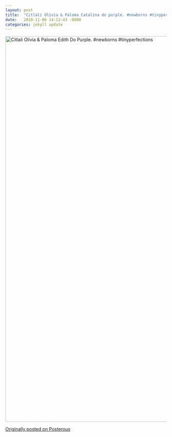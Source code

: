```yaml
---
layout: post
title:  "Citlali Olivia & Paloma Catalina do purple. #newborns #tinyperfections."
date:   2010-11-06 14:12:43 -0800
categories: jekyll update
---
```


<a data-flickr-embed="true"  href="https://www.flickr.com/photos/davidcmolina/5152220779/in/photostream/" title="Citlali Olivia &amp; Paloma Edith Do Purple. #newborns #tinyperfections"><img src="https://c4.staticflickr.com/2/1144/5152220779_b910a8274f_o.jpg" width="1600" height="1200" alt="Citlali Olivia &amp; Paloma Edith Do Purple. #newborns #tinyperfections"></a><script async src="//embedr.flickr.com/assets/client-code.js" charset="utf-8"></script>

[Originally posted on Posterous](http://molina.posterous.com/)
